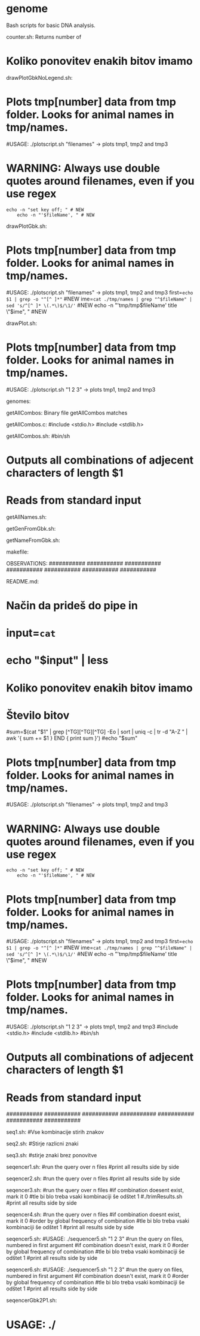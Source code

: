 genome
======

Bash scripts for basic DNA analysis.

counter.sh:
Returns number of 

# Koliko ponovitev enakih bitov imamo

drawPlotGbkNoLegend.sh:
# Plots tmp[number] data from tmp folder. Looks for animal names in tmp/names.
#USAGE: ./plotscript.sh "filenames" -> plots tmp1, tmp2 and tmp3
# WARNING: Always use double quotes around filenames, even if you use regex
	echo -n "set key off; " # NEW
		echo -n "'$fileName', " # NEW

drawPlotGbk.sh:
# Plots tmp[number] data from tmp folder. Looks for animal names in tmp/names.
#USAGE: ./plotscript.sh "filenames" -> plots tmp1, tmp2 and tmp3
		first=`echo $1 | grep -o "^[^ ]*"` #NEW
		ime=`cat ./tmp/names | grep "^$fileName" | sed 's/^[^ ]* \(.*\)$/\1/'` #NEW
		echo -n "'tmp/tmp$fileName' title \"$ime\", " #NEW

drawPlot.sh:
# Plots tmp[number] data from tmp folder. Looks for animal names in tmp/names.
#USAGE: ./plotscript.sh "1 2 3" -> plots tmp1, tmp2 and tmp3

genomes:

getAllCombos:
Binary file getAllCombos matches

getAllCombos.c:
#include <stdio.h>
#include <stdlib.h>

getAllCombos.sh:
#bin/sh
# Outputs all combinations of adjecent characters of length $1
# Reads from standard input

getAllNames.sh:

getGenFromGbk.sh:

getNameFromGbk.sh:

makefile:

OBSERVATIONS:
###########
###########
###########
###########
###########
###########
###########

README.md:
#	Način da prideš do pipe in
#   input=`cat`
#	echo "$input" | less
# Koliko ponovitev enakih bitov imamo
# Število bitov
#sum=$(cat "$1" | grep [^TG][^TG][^TG] -Eo | sort | uniq -c | tr -d "A-Z " | awk '{ sum += $1 } END { print sum }')
#echo "$sum"
# Plots tmp[number] data from tmp folder. Looks for animal names in tmp/names.
#USAGE: ./plotscript.sh "filenames" -> plots tmp1, tmp2 and tmp3
# WARNING: Always use double quotes around filenames, even if you use regex
	echo -n "set key off; " # NEW
		echo -n "'$fileName', " # NEW
# Plots tmp[number] data from tmp folder. Looks for animal names in tmp/names.
#USAGE: ./plotscript.sh "filenames" -> plots tmp1, tmp2 and tmp3
		first=`echo $1 | grep -o "^[^ ]*"` #NEW
		ime=`cat ./tmp/names | grep "^$fileName" | sed 's/^[^ ]* \(.*\)$/\1/'` #NEW
		echo -n "'tmp/tmp$fileName' title \"$ime\", " #NEW
# Plots tmp[number] data from tmp folder. Looks for animal names in tmp/names.
#USAGE: ./plotscript.sh "1 2 3" -> plots tmp1, tmp2 and tmp3
#include <stdio.h>
#include <stdlib.h>
#bin/sh
# Outputs all combinations of adjecent characters of length $1
# Reads from standard input
###########
###########
###########
###########
###########
###########
###########

seq1.sh:
#Vse kombinacije stirih znakov

seq2.sh:
#Stirje razlicni znaki

seq3.sh:
#stirje znaki brez ponovitve

seqencer1.sh:
#run the query over n files
#print all results side by side

seqencer2.sh:
#run the query over n files
#print all results side by side

seqencer3.sh:
#run the query over n files
#if combination doesent exist, mark it 0
#tle bi blo treba vsaki kombinaciji še odštet 1
#./trimResults.sh
#print all results side by side

seqencer4.sh:
#run the query over n files
#if combination doesnt exist, mark it 0
#order by global frequency of combination
#tle bi blo treba vsaki kombinaciji še odštet 1
#print all results side by side

seqencer5.sh:
#USAGE: ./sequencer5.sh "1 2 3"
#run the query on files, numbered in first argument
#if combination doesn't exist, mark it 0
#order by global frequency of combination
#tle bi blo treba vsaki kombinaciji še odštet 1
#print all results side by side

seqencer6.sh:
#USAGE: ./sequencer5.sh "1 2 3" <no of chars in combinations> <optional sed query>
#run the query on files, numbered in first argument
#if combination doesn't exist, mark it 0
#order by global frequency of combination
#tle bi blo treba vsaki kombinaciji še odštet 1
#print all results side by side

seqencerGbk2P1.sh:
# USAGE: ./<script name>.sh "filenames" <no of chars in combinations> <results folder>
# WARNING: Always use double quotes around filenames, so they get
# treated as single argument.
# Only performs first part of operation an saves intermediate results
# in ./comb<number of chars in comb> subfolder.
# Run the query on files, numbered in first argument.
# If combination doesn't exist, mark it 0.
# Create dirs if they don't exist
	#remove path from fName
	#progress bar
# Remove duplicates from names file

seqencerGbk2P2.sh:
# USAGE: ./<scriptname>.sh "filenames" <>
# ./sequencerGbk.sh "filenames" <no of chars in combinations> <optional sed query>
# run the query on files, numbered in first argument
# if combination doesn't exist, mark it 0
# order by global frequency of combination
#grepamo fajl z vsemi kombinacijami	po vrsti
#če slučajno ne obstaja damo v fajl: 0 <kombinacija>
	#progress bar
#print all results side by side

seqencerGbk2.sh:
#USAGE: ./sequencerGbk.sh "filenames" <no of chars in combinations> <optional sed query>
#run the query on files, numbered in first argument
#if combination doesn't exist, mark it 0
#order by global frequency of combination
	#progress bar
########
#TODO
#tle bi blo treba vsaki kombinaciji še odštet 1
#print all results side by side

seqencerGbk.sh:
#USAGE: ./sequencerGbk.sh "filenames" <no of chars in combinations> <optional sed query>
#run the query on files, numbered in first argument
#if combination doesn't exist, mark it 0
#order by global frequency of combination
#tle bi blo treba vsaki kombinaciji še odštet 1
#print all results side by side

test:

tmp:

trimResults.sh:
#make results the same length

weka:
